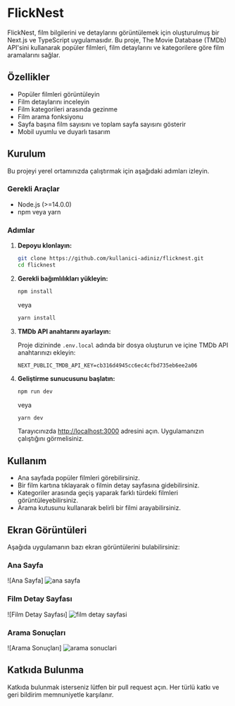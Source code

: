 # FlickNest

FlickNest, film bilgilerini ve detaylarını görüntülemek için oluşturulmuş bir Next.js ve TypeScript uygulamasıdır. Bu proje, The Movie Database (TMDb) API'sini kullanarak popüler filmleri, film detaylarını ve kategorilere göre film aramalarını sağlar.

## Özellikler

- Popüler filmleri görüntüleyin
- Film detaylarını inceleyin
- Film kategorileri arasında gezinme
- Film arama fonksiyonu
- Sayfa başına film sayısını ve toplam sayfa sayısını gösterir
- Mobil uyumlu ve duyarlı tasarım

## Kurulum

Bu projeyi yerel ortamınızda çalıştırmak için aşağıdaki adımları izleyin.

### Gerekli Araçlar

- Node.js (>=14.0.0)
- npm veya yarn

### Adımlar

1. **Depoyu klonlayın:**

    ```bash
    git clone https://github.com/kullanici-adiniz/flicknest.git
    cd flicknest
    ```

2. **Gerekli bağımlılıkları yükleyin:**

    ```bash
    npm install
    ```

    veya

    ```bash
    yarn install
    ```

3. **TMDb API anahtarını ayarlayın:**

    Proje dizininde `.env.local` adında bir dosya oluşturun ve içine TMDb API anahtarınızı ekleyin:

    ```plaintext
    NEXT_PUBLIC_TMDB_API_KEY=cb316d4945cc6ec4cfbd735eb6ee2a06
    ```

4. **Geliştirme sunucusunu başlatın:**

    ```bash
    npm run dev
    ```

    veya

    ```bash
    yarn dev
    ```

    Tarayıcınızda [http://localhost:3000](http://localhost:3000) adresini açın. Uygulamanızın çalıştığını görmelisiniz.

## Kullanım

- Ana sayfada popüler filmleri görebilirsiniz.
- Bir film kartına tıklayarak o filmin detay sayfasına gidebilirsiniz.
- Kategoriler arasında geçiş yaparak farklı türdeki filmleri görüntüleyebilirsiniz.
- Arama kutusunu kullanarak belirli bir filmi arayabilirsiniz.

## Ekran Görüntüleri

Aşağıda uygulamanın bazı ekran görüntülerini bulabilirsiniz:

### Ana Sayfa
![Ana Sayfa] ![ana sayfa](https://github.com/user-attachments/assets/39b5019e-f2dc-4786-b8db-5f5a199cb3e7)


### Film Detay Sayfası
![Film Detay Sayfası] ![film detay sayfasi](https://github.com/user-attachments/assets/28548a61-bbd6-4405-aa77-79bcb95eab05)


### Arama Sonuçları
![Arama Sonuçları] ![arama sonuclari](https://github.com/user-attachments/assets/de5ef384-7871-49a1-a484-9be37af8a690)


## Katkıda Bulunma

Katkıda bulunmak isterseniz lütfen bir pull request açın. Her türlü katkı ve geri bildirim memnuniyetle karşılanır.


